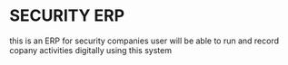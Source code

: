 # SECURITY ERP

this is an ERP for security companies
user will be able to run and record copany activities digitally using this system
